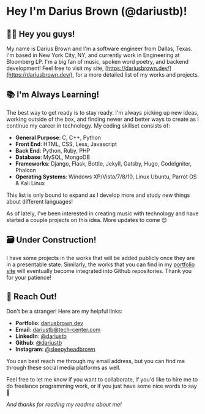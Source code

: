 # Hey I'm Darius Brown (@dariustb)!
## 👋🏾 Hey you guys! 

My name is Darius Brown and I'm a software engineer from Dallas, Texas. I'm based in New York City, NY, and currently work in Engineering at Bloomberg LP. I'm a big fan of music, spoken word poetry, and backend development! Feel free to visit my site, [https://dariusbrown.dev/](https://dariusbrown.dev/), for a more detailed list of my works and projects.

## 📚 I'm Always Learning!

The best way to get ready is to stay ready. I'm always picking up new ideas, working outside of the box, and finding newer and better ways to create as I continue my career in technology. My coding skillset consists of:
- **General Purpose**: C, C++, Python
- **Front End**: HTML, CSS, Less, Javascript
- **Back End**: Python, Ruby, PHP
- **Database**: MySQL, MongoDB
- **Frameworks**: Django, Flask, Bottle, Jekyll, Gatsby, Hugo, CodeIgniter, Phalcon
- **Operating Systems**: Windows XP/Vista/7/8/10, Linux Ubuntu, Parrot OS & Kali Linux

This list is only bound to expand as I develop more and study new things about different languages!

As of lately, I've been interested in creating music with technology and have started a couple projects on this idea. More updates to come 😊

## 🗃️ Under Construction!
I have some projects in the works that will be added publicly once they are in a presentable state. Similarly, the works that you can find in my [portfolio site](https://dariusbrown.dev/) will eventually become integrated into Github repositories. Thank you for your patience! 

## 📧 Reach Out!

Don't be a stranger! Here are my helpful links:

- **Portfolio**: [dariusbrown.dev](https://dariusbrown.dev/)
- **Email**: dariustb@tech-center.com
- **LinkedIn**: [@dariustb](https://www.linkedin.com/in/dariustb)
- **Github**: [@dariustb](https://github.com/dariustb)
- **Instagram**: [@sleepyheadbrown](https://www.instagram.com/sleepyheadbrown)

You can best reach me through my email address, but you can find me through these social media platforms as well.

Feel free to let me know if you want to collaborate, if you'd like to hire me to do freelance programming work, or if you just have some nice words to say 🥰

*And thanks for reading my readme about me!*
